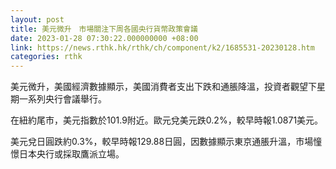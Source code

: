 ```yaml
---
layout: post
title: 美元微升　市場關注下周各國央行貨幣政策會議
date: 2023-01-28 07:30:22.000000000 +08:00
link: https://news.rthk.hk/rthk/ch/component/k2/1685531-20230128.htm
categories: rthk
---
```


美元微升，美國經濟數據顯示，美國消費者支出下跌和通脹降溫，投資者觀望下星期一系列央行會議舉行。

在紐約尾市，美元指數於101.9附近。歐元兌美元跌0.2%，較早時報1.0871美元。

美元兌日圓跌約0.3%，較早時報129.88日圓，因數據顯示東京通脹升溫，市場憧憬日本央行或採取鷹派立場。
